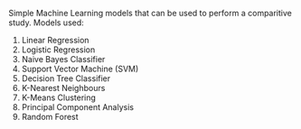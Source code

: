 Simple Machine Learning models that can be used to perform a comparitive study.
Models used:
1) Linear Regression
2) Logistic Regression
3) Naive Bayes Classifier
4) Support Vector Machine (SVM)
5) Decision Tree Classifier
6) K-Nearest Neighbours
7) K-Means Clustering
8) Principal Component Analysis
9) Random Forest

